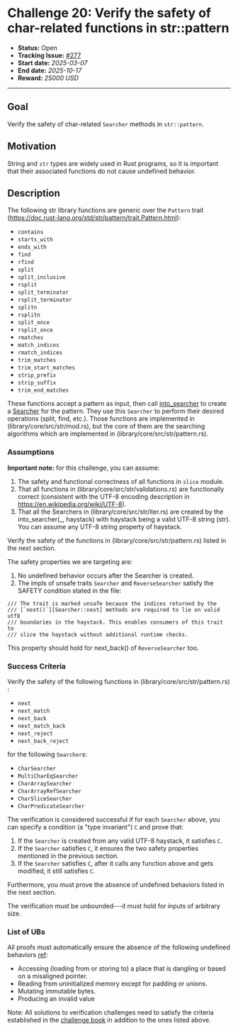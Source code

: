 # Challenge 20: Verify the safety of char-related functions in str::pattern

- **Status:** Open
- **Tracking Issue:** [#277](https://github.com/model-checking/verify-rust-std/issues/277)
- **Start date:** *2025-03-07*
- **End date:** *2025-10-17*
- **Reward:** *25000 USD*

-------------------
## Goal
Verify the safety of char-related `Searcher` methods in `str::pattern`.

## Motivation

String and `str` types are widely used in Rust programs, so it is important that their associated functions do not cause undefined behavior.

## Description

The following str library functions are generic over the `Pattern` trait (https://doc.rust-lang.org/std/str/pattern/trait.Pattern.html): 
- `contains`
- `starts_with`
- `ends_with`
- `find` 
- `rfind`
- `split`
- `split_inclusive`
- `rsplit`
- `split_terminator`
- `rsplit_terminator`
- `splitn`
- `rsplitn`
- `split_once`
- `rsplit_once`
- `rmatches`
- `match_indices`
- `rmatch_indices`
- `trim_matches`
- `trim_start_matches`
- `strip_prefix`
- `strip_suffix`
- `trim_end_matches`

These functions accept a pattern as input, then call [into_searcher](https://doc.rust-lang.org/std/str/pattern/trait.Pattern.html#tymethod.into_searcher) to create a [Searcher](https://doc.rust-lang.org/std/str/pattern/trait.Pattern.html#associatedtype.Searcher) for the pattern. They use this `Searcher` to perform their desired operations (split, find, etc.).
Those functions are implemented in (library/core/src/str/mod.rs), but the core of them are the searching algorithms which are implemented in (library/core/src/str/pattern.rs).

### Assumptions

**Important note:** for this challenge, you can assume: 
1. The safety and functional correctness of all functions in `slice` module.
2. That all functions in (library/core/src/str/validations.rs) are functionally correct (consistent with the UTF-8 encoding description in https://en.wikipedia.org/wiki/UTF-8). 
3. That all the Searchers in (library/core/src/str/iter.rs) are created by the into_searcher(_, haystack) with haystack being a valid UTF-8 string (str). You can assume any UTF-8 string property of haystack.

Verify the safety of the functions in (library/core/src/str/pattern.rs) listed in the next section.

The safety properties we are targeting are: 
1. No undefined behavior occurs after the Searcher is created.
2. The impls of unsafe traits `Searcher` and `ReverseSearcher` satisfy the SAFETY condition stated in the file: 
```
/// The trait is marked unsafe because the indices returned by the
/// [`next()`][Searcher::next] methods are required to lie on valid utf8
/// boundaries in the haystack. This enables consumers of this trait to
/// slice the haystack without additional runtime checks.
```
This property should hold for next_back() of `ReverseSearcher` too.


### Success Criteria

Verify the safety of the following functions in (library/core/src/str/pattern.rs) : 
- `next`
- `next_match`
- `next_back`
- `next_match_back`
- `next_reject`
- `next_back_reject`

for the following `Searcher`s: 
- `CharSearcher`
- `MultiCharEqSearcher`
- `CharArraySearcher`
- `CharArrayRefSearcher`
- `CharSliceSearcher`
- `CharPredicateSearcher`

The verification is considered successful if for each `Searcher` above, you can specify a condition (a "type invariant") `C` and prove that:
1. If the `Searcher` is created from any valid UTF-8 haystack, it satisfies `C`.
2. If the `Searcher` satisfies `C`, it ensures the two safety properties mentioned in the previous section.
3. If the `Searcher` satisfies `C`, after it calls any function above and gets modified, it still satisfies `C`.

Furthermore, you must prove the absence of undefined behaviors listed in the next section.

The verification must be unbounded---it must hold for inputs of arbitrary size.

### List of UBs

All proofs must automatically ensure the absence of the following undefined behaviors [ref](https://github.com/rust-lang/reference/blob/142b2ed77d33f37a9973772bd95e6144ed9dce43/src/behavior-considered-undefined.md):

* Accessing (loading from or storing to) a place that is dangling or based on a misaligned pointer.
* Reading from uninitialized memory except for padding or unions.
* Mutating immutable bytes.
* Producing an invalid value


Note: All solutions to verification challenges need to satisfy the criteria established in the [challenge book](../general-rules.md)
in addition to the ones listed above.
